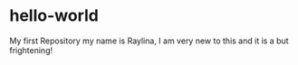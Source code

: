 # hello-world
My first Repository 
my name is Raylina, I am very new to this and it is a but frightening!
